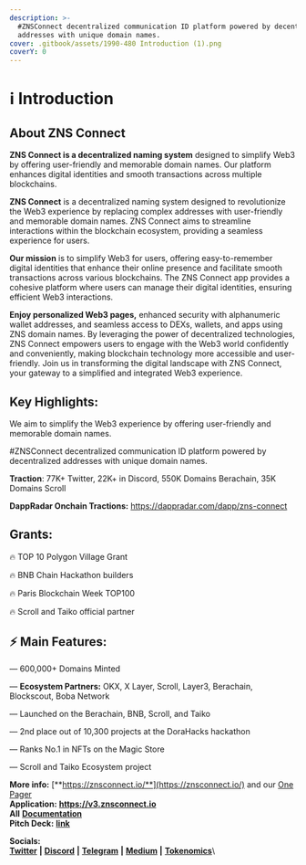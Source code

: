 ```yaml
---
description: >-
  #ZNSConnect decentralized communication ID platform powered by decentralized
  addresses with unique domain names.
cover: .gitbook/assets/1990-480 Introduction (1).png
coverY: 0
---
```


# ℹ️ Introduction

## About ZNS Connect

**ZNS Connect is a decentralized naming system** designed to simplify Web3 by offering user-friendly and memorable domain names. Our platform enhances digital identities and smooth transactions across multiple blockchains.

**ZNS Connect** is a decentralized naming system designed to revolutionize the Web3 experience by replacing complex addresses with user-friendly and memorable domain names. ZNS Connect aims to streamline interactions within the blockchain ecosystem, providing a seamless experience for users.

**Our mission** is to simplify Web3 for users, offering easy-to-remember digital identities that enhance their online presence and facilitate smooth transactions across various blockchains. The ZNS Connect app provides a cohesive platform where users can manage their digital identities, ensuring efficient Web3 interactions.

**Enjoy personalized Web3 pages,** enhanced security with alphanumeric wallet addresses, and seamless access to DEXs, wallets, and apps using ZNS domain names. By leveraging the power of decentralized technologies, ZNS Connect empowers users to engage with the Web3 world confidently and conveniently, making blockchain technology more accessible and user-friendly. Join us in transforming the digital landscape with ZNS Connect, your gateway to a simplified and integrated Web3 experience.

## **Key Highlights:**

We aim to simplify the Web3 experience by offering user-friendly and memorable domain names.

\#ZNSConnect decentralized communication ID platform powered by decentralized addresses with unique domain names.

**Traction**:  77K+ Twitter, 22K+ in Discord, 550K Domains Berachain, 35K Domains Scroll

**DappRadar Onchain Tractions:** https://dappradar.com/dapp/zns-connect

## **Grants**:&#x20;

🔥 TOP 10 Polygon Village Grant

🔥 BNB Chain Hackathon builders

🔥 Paris Blockchain Week TOP100

🔥 Scroll and Taiko official partner

## ⚡ Main Features:

— 600,000+ Domains Minted

&#x20;— **Ecosystem Partners:** OKX, X Layer, Scroll, Layer3,  Berachain, Blockscout, Boba Network

— Launched on the Berachain, BNB, Scroll, and Taiko

— 2nd place out of 10,300 projects at the DoraHacks hackathon&#x20;

— Ranks No.1 in NFTs on the Magic Store

— Scroll and Taiko Ecosystem project

**More info:** [**https://znsconnect.io/**](https://znsconnect.io/) and our [One Pager](https://docs.znsconnect.io/one-pager-zns)\
**Application:** [**https://v3**](https://v3.znsconnect.io/)[**.**](https://v3.znsconnect.io/)[**znsconnect.io**](https://v3.znsconnect.io/)\
**All** [**Documentation**](https://docs.znsconnect.io/)\
**Pitch Deck:** [**link**](https://docsend.com/view/eaheupi7s8xrrx9d)&#x20;

**Socials:**\
[**Twitter**](https://twitter.com/ZNSConnect) **|** [**Discord**](https://discord.com/channels/1112865738340970636/1112865739532153026) **|** [**Telegram**](https://t.me/znsconnect) **|** [**Medium**](https://medium.com/@znsconnect) **|** [**Tokenomics**](https://docs.znsconnect.io/tokenomics-and-revenue-streams)\


